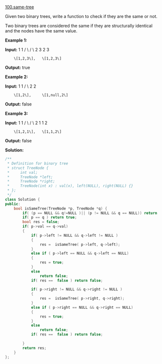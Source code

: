 [100.same-tree](https://leetcode.com/problems/same-tree/)  

Given two binary trees, write a function to check if they are the same or not.

Two binary trees are considered the same if they are structurally identical and the nodes have the same value.

**Example 1:**

**Input:**     1         1
          / \\       / \\
         2   3     2   3

        \[1,2,3\],   \[1,2,3\]

**Output:** true

**Example 2:**

**Input:**     1         1
          /           \\
         2             2

        \[1,2\],     \[1,null,2\]

**Output:** false

**Example 3:**

**Input:**     1         1
          / \\       / \\
         2   1     1   2

        \[1,2,1\],   \[1,1,2\]

**Output:** false  



**Solution:**  

```cpp
/**
 * Definition for binary tree
 * struct TreeNode {
 *     int val;
 *     TreeNode *left;
 *     TreeNode *right;
 *     TreeNode(int x) : val(x), left(NULL), right(NULL) {}
 * };
 */
class Solution {
public:
    bool isSameTree(TreeNode *p, TreeNode *q) {
        if( (p == NULL && q!=NULL )|| (p != NULL && q == NULL)) return false;
        if( p == q ) return true;
        bool res = false;
        if( p->val == q->val)
        {
            if( p->left != NULL && q->left != NULL )
            {
                res =  isSameTree( p->left, q->left);
            }
            else if ( p->left == NULL && q->left == NULL)
            {
                res = true;
            }
            else
                return false;
            if( res ==  false ) return false;
            
            if( p->right != NULL && q->right != NULL )
            {
                res =  isSameTree( p->right, q->right);
            }
            else if ( p->right == NULL && q->right == NULL)
            {
                res = true;
            }
            else
                return false;
            if( res ==  false ) return false;
            
        }
        return res;
    }
};
```
      